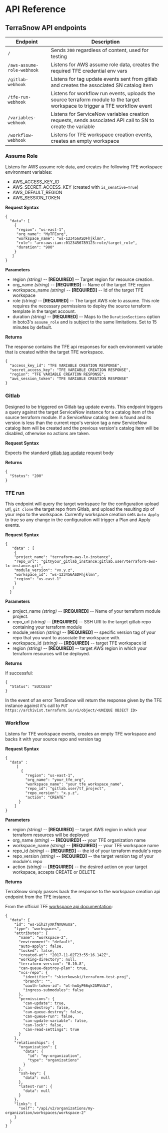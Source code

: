 # API Reference

## TerraSnow API endpoints

| Endpoint                   | Description                                                                                                                  |
|----------------------------|------------------------------------------------------------------------------------------------------------------------------|
| `/`                        | Sends `200` regardless of content, used for testing                                                                          |
| `/aws-assume-role-webhook` | Listens for AWS assume role data, creates the required TFE credential env vars                                               |
| `/gitlab-webhook`          | Listens for tag update events sent from gitlab and creates the associated SN catalog item                                    |
| `/tfe-run-webhook`         | Listens for workflow run events, uploads the source terraform module to the target workspace to trigger a TFE workflow event |
| `/variables-webhook`       | Listens for ServiceNow variables creation requests, sends associated API call to SN to create the variable                   |
| `/workflow-webhook`        | Listens for TFE workspace creation events, creates an empty workspace                                                        |


### Assume Role

Listens for AWS assume role data, and creates the following TFE workspace environment variables:

- AWS_ACCESS_KEY_ID
- AWS_SECRET_ACCESS_KEY (created with `is_senative=True`)
- AWS_DEFAULT_REGION
- AWS_SESSION_TOKEN

**Request Syntax**

```
{
  "data": [
    {
     "region": "us-east-1",
     "org_name": "MyTFEorg",
     "workspace_name": "ws-123456ASDFhjklmn",
     "role": "arn:aws:iam::0123456789123:role/target_role",
     "duration": "900"
    }
   ]
}
```

**Parameters**

- region *(string)* -- **[REQUIRED]** -- Target region for resource creation.
- org_name *(string)* -- **[REQUIRED]** -- Name of the target TFE region
- workspace_name *(string)* -- **[REQUIRED]** -- Id of the target TFE workspace
- role *(string)* -- **[REQUIRED]** -- The target AWS role to assume. This role requires the necessary permissions to deploy the source terraform template in the target account.
- duration *(string)* -- **[REQUIRED]** -- Maps to the `DurationSections` option in boto3's `assume_role` and is subject to the same limitations. Set to 15 minutes by default.

**Returns**

The response contains the TFE api responses for each environment variable that is created within the target TFE workspace.

```
{
  "access_key_id": "TFE VARIABLE CREATION RESPONSE",
  "secret_access_key": "TFE VARIABLE CREATION RESPONSE",
  "region": "TFE VARIABLE CREATION RESPONSE",
  "aws_session_token": "TFE VARIABLE CREATION RESPONSE"
}
```

### Gitlab

Designed to be triggered on Gitlab tag update events. This endpoint triggers a query against the target ServiceNow instance for a catalog item of the source terraform module. If a ServiceNow catalog item is found and its version is less than the current repo's version tag a new ServiceNow catalog item will be created and the previous version's catalog item will be disabled, otherwise no actions are taken.

**Request Syntax**

Expects the standard [gitlab tag update](https://docs.gitlab.com/ee/user/project/integrations/webhooks.html#tag-events) request body

**Returns**

```
{
  "Status": "200"
}
```

### TFE run

This endpoint will query the target workspace for the configuration upload url, `git clone` the target repo from Gitlab, and upload the resulting zip of your repo to the workspace. Currently workspace creation sets `Auto Apply` to true so any change in the configuration will trigger a Plan and Apply events.

**Request Syntax**

```
{
   "data" : [
    {
    "project_name": "terraform-aws-lx-instance",
    "repo_url": "git@your_gitlab_instance:gitlab.user/terraform-aws-lx-instance.git",
    "module_version": "vx.y.z",
    "workspace_id": "ws-123456ASDFhjklmn",
    "region": "us-east-1"
    }
   ]
  }
```

**Parameters**

- project_name *(string)* -- **[REQUIRED]** -- Name of your terraform module project.
- repo_url *(string)* -- **[REQUIRED]** -- SSH URI to the target gitlab repo containing your terraform module
- module_version *(string)* -- **[REQUIRED]** -- specific version tag of your repo that you want to associate the workspace with.
- workspace_id *(string)* -- **[REQUIRED]** -- target TFE workspace id
- region *(string)* -- **[REQUIRED]** -- target AWS region in which your terraform resources will be deployed.

**Returns**

If successful:

```
{
  "Status": "SUCCESS"
}
```

In the event of an error TerraSnow will return the response given by the TFE instance against it's call to
`PUT https://archivist.terraform.io/v1/object/<UNIQUE OBJECT ID>`


### Workflow

Listens for TFE workspace events, creates an empty TFE workspace and backs it with your source repo and version tag

**Request Syntax**

```
{
  "data" :
     [
       {
         "region": "us-east-1",
         "org_name": "your_tfe_org",
         "workspace_name": "your_tfe_workspace_name",
         "repo_id": "gitlab.user/tf_project",
         "repo_version": "x.y.z",
         "action": "CREATE"
      }
    ]
}
```

**Parameters**

- region *(string)* -- **[REQUIRED]** -- target AWS region in which your terraform resources will be deployed
- org_name *(string)* -- **[REQUIRED]** -- your TFE organization name
- workspace_name *(string)* -- **[REQUIRED]** -- your TFE workspace name
- repo_id *(string)* -- **[REQUIRED]** -- the id of your terraform module's repo
- repo_version *(string)* -- **[REQUIRED]** -- the target version tag of your module's repo
- action *(string)* -- **[REQUIRED]** -- the desired action on your target workspace, accepts CREATE or DELETE

**Returns**

TerraSnow simply passes back the response to the workspace creation api endpoint from the TFE instance.

From the official TFE [workspace api documentation](https://www.terraform.io/docs/enterprise/api/workspaces.html):

```
{
  "data": {
    "id": "ws-SihZTyXKfNXUWuUa",
    "type": "workspaces",
    "attributes": {
      "name": "workspace-2",
      "environment": "default",
      "auto-apply": false,
      "locked": false,
      "created-at": "2017-11-02T23:55:16.142Z",
      "working-directory": null,
      "terraform-version": "0.10.8",
      "can-queue-destroy-plan": true,
      "vcs-repo": {
        "identifier": "skierkowski/terraform-test-proj",
        "branch": "",
        "oauth-token-id": "ot-hmAyP66qk2AMVdbJ",
        "ingress-submodules": false
      },
      "permissions": {
        "can-update": true,
        "can-destroy": false,
        "can-queue-destroy": false,
        "can-queue-run": false,
        "can-update-variable": false,
        "can-lock": false,
        "can-read-settings": true
      }
    },
    "relationships": {
      "organization": {
        "data": {
          "id": "my-organization",
          "type": "organizations"
        }
      },
      "ssh-key": {
        "data": null
      },
      "latest-run": {
        "data": null
      }
    },
    "links": {
      "self": "/api/v2/organizations/my-organization/workspaces/workspace-2"
    }
  }
}
```
